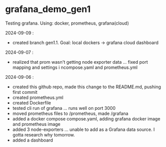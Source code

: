 # grafana_demo_gen1
Testing grafana. Using: docker, prometheus, grafana(cloud)

2024-09-09 :
- created branch gen1.1. Goal: local dockers -> grafana cloud dashboard

2024-09-07 :
- realized that prom wasn't getting node exporter data ... fixed port mapping and settings i ncompose.yaml and prometheus.yml


2024-09-06 : 
- created this github repo, made this change to the README.md, pushing first commit
- created prometheus.yml
- created Dockerfile
- tested cli run of grafana ... runs well on port 3000
- moved prometheus files to /prometheus, made /grafana
- added a docker compose compose.yaml, adding grafana docker image and prometheus image
- added 3 node-exporters ... unable to add as a Grafana data source. I gotta research why tomorrow.
- added a dashboard